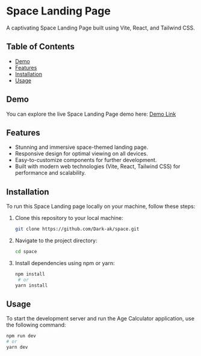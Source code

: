 # Space Landing Page

A captivating Space Landing Page built using Vite, React, and Tailwind CSS.

## Table of Contents

- [Demo](#demo)
- [Features](#features)
- [Installation](#installation)
- [Usage](#usage)

  
## Demo

You can explore the live Space Landing Page demo here: [Demo Link](https://space-green.vercel.app/)

## Features

- Stunning and immersive space-themed landing page.
- Responsive design for optimal viewing on all devices.
- Easy-to-customize components for further development.
- Built with modern web technologies (Vite, React, Tailwind CSS) for performance and scalability.

## Installation

To run this Space Landing page locally on your machine, follow these steps:

1. Clone this repository to your local machine:

   ```bash
   git clone https://github.com/Dark-ak/space.git


2. Navigate to the project directory:

   ```bash
   cd space

3. Install dependencies using npm or yarn:

   ```bash
   npm install
    # or
   yarn install

## Usage

To start the development server and run the Age Calculator application, use the following command:

```bash
npm run dev
# or
yarn dev

